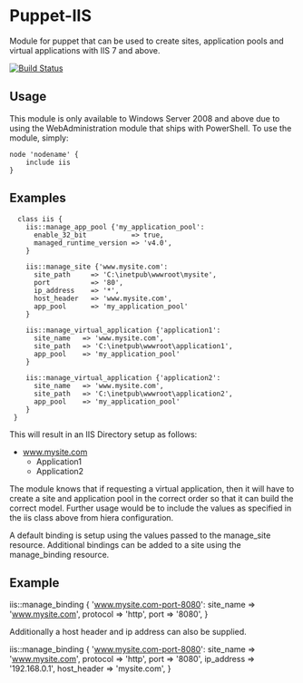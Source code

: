 Puppet-IIS
============================

Module for puppet that can be used to create sites, application pools and virtual applications with IIS 7 and above. 

[![Build Status](https://travis-ci.org/opentable/puppet-iis.png?branch=master)](https://travis-ci.org/opentable/puppet-iis)

Usage
--
This module is only available to Windows Server 2008 and above due to using the WebAdministration module that ships with PowerShell. To use the module, simply:

    node 'nodename' {
        include iis
    }

Examples
--
      class iis {
        iis::manage_app_pool {'my_application_pool':
          enable_32_bit           => true,
          managed_runtime_version => 'v4.0',
        }

    	iis::manage_site {'www.mysite.com':
      	  site_path     => 'C:\inetpub\wwwroot\mysite',
      	  port          => '80',
      	  ip_address    => '*',
      	  host_header   => 'www.mysite.com',
      	  app_pool      => 'my_application_pool'
    	}

    	iis::manage_virtual_application {'application1':
      	  site_name   => 'www.mysite.com',
      	  site_path   => 'C:\inetpub\wwwroot\application1',
      	  app_pool    => 'my_application_pool'
    	}
    	
    	iis::manage_virtual_application {'application2':
      	  site_name   => 'www.mysite.com',
      	  site_path   => 'C:\inetpub\wwwroot\application2',
      	  app_pool    => 'my_application_pool'
    	}
     }
     
This will result in an IIS Directory setup as follows:

* www.mysite.com
	* Application1
	* Application2
	
The module knows that if requesting a virtual application, then it will have to create a site and application pool in the correct order so that it can build the correct model. Further usage would be to include the values as specified in the iis class above from hiera configuration.


A default binding is setup using the values passed to the manage_site resource.
Additional bindings can be added to a site using the manage_binding resource.

Example
--

  iis::manage_binding { 'www.mysite.com-port-8080':
    site_name => 'www.mysite.com',
    protocol  => 'http',
    port      => '8080',
  }

Additionally a host header and ip address can also be supplied.

  iis::manage_binding { 'www.mysite.com-port-8080':
    site_name   => 'www.mysite.com',
    protocol    => 'http',
    port        => '8080',
    ip_address  => '192.168.0.1',
    host_header => 'mysite.com',
  }